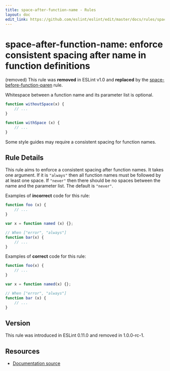 ```yaml
---
title: space-after-function-name - Rules
layout: doc
edit_link: https://github.com/eslint/eslint/edit/master/docs/rules/space-after-function-name.md
---
```

<!-- Note: No pull requests accepted for this file. See README.md in the root directory for details. -->

# space-after-function-name: enforce consistent spacing after name in function definitions

(removed) This rule was **removed** in ESLint v1.0 and **replaced** by the [space-before-function-paren](space-before-function-paren) rule.

Whitespace between a function name and its parameter list is optional.

```js
function withoutSpace(x) {
    // ...
}

function withSpace (x) {
    // ...
}
```

Some style guides may require a consistent spacing for function names.

## Rule Details

This rule aims to enforce a consistent spacing after function names. It takes one argument. If it is `"always"` then all function names must be followed by at least one space. If `"never"` then there should be no spaces between the name and the parameter list. The default is `"never"`.


Examples of **incorrect** code for this rule:

```js
function foo (x) {
    // ...
}

var x = function named (x) {};

// When ["error", "always"]
function bar(x) {
    // ...
}
```

Examples of **correct** code for this rule:

```js
function foo(x) {
    // ...
}

var x = function named(x) {};

// When ["error", "always"]
function bar (x) {
    // ...
}
```

## Version

This rule was introduced in ESLint 0.11.0 and removed in 1.0.0-rc-1.

## Resources

* [Documentation source](https://github.com/eslint/eslint/tree/master/docs/rules/space-after-function-name.md)
